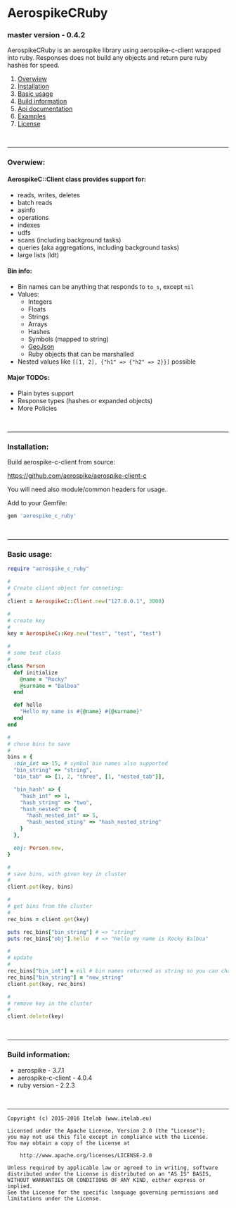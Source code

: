 # AerospikeCRuby
### master version - 0.4.2

AerospikeCRuby is an aerospike library using aerospike-c-client wrapped into ruby. Responses does not build any objects and return pure ruby hashes for speed.

1. [Overwiew](#overwiew)
2. [Installation](#instalation)
3. [Basic usage](#basic_usage)
4. [Build information](#build_info)
5. [Api documentation](doc)
6. [Examples](example)
7. [License](#license)

<!--===============================================================================-->
<br/><hr/>
<a name="overwiew"></a>

### Overwiew:

#### AerospikeC::Client class provides support for:
- reads, writes, deletes
- batch reads
- asinfo
- operations
- indexes
- udfs
- scans (including background tasks)
- queries (aka aggregations, including background tasks)
- large lists (ldt)

#### Bin info:
- Bin names can be anything that responds to `to_s`, except `nil`
- Values:
  - Integers
  - Floats
  - Strings
  - Arrays
  - Hashes
  - Symbols (mapped to string)
  - [GeoJson](geo_json.md)
  - Ruby objects that can be marshalled
- Nested values like `[[1, 2], {"h1" => {"h2" => 2}}]` possible

#### Major TODOs:
- Plain bytes support
- Response types (hashes or expanded objects)
- More Policies



<!--===============================================================================-->
<br/><hr/>
<a name="instalation"></a>

### Installation:

Build aerospike-c-client from source:

https://github.com/aerospike/aerospike-client-c

You will need also module/common headers for usage.

Add to your Gemfile:

```ruby
gem 'aerospike_c_ruby'
```



<!--===============================================================================-->
<br/><hr/>
<a name="basic_usage"></a>

### Basic usage:

```ruby
require "aerospike_c_ruby"

#
# Create client object for conneting:
#
client = AerospikeC::Client.new("127.0.0.1", 3000)

#
# create key
#
key = AerospikeC::Key.new("test", "test", "test")

#
# some test class
#
class Person
  def initialize
    @name = "Rocky"
    @surname = "Balboa"
  end

  def hello
    "Hello my name is #{@name} #{@surname}"
  end
end

#
# chose bins to save
#
bins = {
  :bin_int => 15, # symbol bin names also supported
  "bin_string" => "string",
  "bin_tab" => [1, 2, "three", [1, "nested_tab"]],

  "bin_hash" => {
    "hash_int" => 1,
    "hash_string" => "two",
    "hash_nested" => {
      "hash_nested_int" => 5,
      "hash_nested_sting" => "hash_nested_string"
    }
  },

  obj: Person.new,
}

#
# save bins, with given key in cluster
#
client.put(key, bins)

#
# get bins from the cluster
#
rec_bins = client.get(key)

puts rec_bins["bin_string"] # => "string"
puts rec_bins["obj"].hello  # => "Hello my name is Rocky Balboa"

#
# update
#
rec_bins["bin_int"] = nil # bin names returned as string so you can change them freely
rec_bins["bin_string"] = "new_string"
client.put(key, rec_bins)

#
# remove key in the cluster
#
client.delete(key)
```



<!--===============================================================================-->
<br/><hr/>
<a name="build_info"></a>

### Build information:

* aerospike          - 3.7.1
* aerospike-c-client - 4.0.4
* ruby version       - 2.2.3



<!--===============================================================================-->
<br/><hr/>
<a name="license"></a>

```
Copyright (c) 2015-2016 Itelab (www.itelab.eu)

Licensed under the Apache License, Version 2.0 (the "License");
you may not use this file except in compliance with the License.
You may obtain a copy of the License at

    http://www.apache.org/licenses/LICENSE-2.0

Unless required by applicable law or agreed to in writing, software
distributed under the License is distributed on an "AS IS" BASIS,
WITHOUT WARRANTIES OR CONDITIONS OF ANY KIND, either express or implied.
See the License for the specific language governing permissions and
limitations under the License.
```